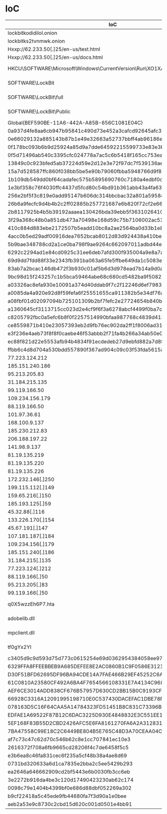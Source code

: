 # IoC

|IoC|Type|Description|
|---|---|---|
|lockbitkodidilol.onion|Domain||
|lockbitks2tvnmwk.onion|Domain||
|Hxxp://62.233.50[.]25/en-us/test.html|URL||
|Hxxp://62.233.50[.]25/en-us/docs.html|URL||
|HKCU\SOFTWARE\Microsoft\Windows\CurrentVersion\Run\XO1XADpO01|Registry Key||
|SOFTWARE\LockBit|Registry Key||
|SOFTWARE\LockBit\full|Registry Key||
|SOFTWARE\LockBit\Public|Registry Key||
|Global\{BEF590BE-11A6-442A-A85B-656C1081E04C}|Mutex||
|0a937d4fe8aa6cb947b95841c490d73e452a3cafcd92645afc353006786aba76|SHA256||
|0e66029132a885143b87b1e49e32663a52737bbff4ab96186e9e5e829aa2915f|SHA256||
|0f178bc093b6b9d25924a85d9a7dde64592215599733e83e3bbc6df219564335|SHA256||
|0f5d71496ab540c3395cfc024778a7ac5c6b5418f165cc753ea2b2befbd42d51|SHA256||
|13849c0c923bfed5ab37224d59e2d12e3e72f97dc7f539136ae09484cbe8e5e0|SHA256||
|15a7d528587ffc860f038bb5be5e90b79060fbba5948766d9f8aa46381ccde8a|SHA256||
|1b109db549dd0bf64cadafec575b5895690760c7180a4edbf0c5296766162f18|SHA256||
|1e3bf358c76f4030ffc4437d5fcd80c54bd91b361abb43a4fa6340e62d986770|SHA256||
|256e2bf5f3c819e0add95147b606dc314bbcbac32a801a59584f43a4575e25dc|SHA256||
|26b6a9fecfc9d4b4b2c2ff02885b257721687e6b820f72cf2e66c1cae2675739|SHA256||
|2b8117925b4b5b39192aaaea130426bda39ebb5f363102641003f2c2cb33b785|SHA256||
|3f29a368c48b0a851db473a70498e168d59c75b7106002ac533711ca5cfabf89|SHA256||
|410c884d883ebe2172507b5eadd10bc8a2ae2564ba0d33b1e84e5f3c22bd3677|SHA256||
|4acc0b5ed29adf00916dea7652bcab8012d83d924438a410bee32afbcdb995cc|SHA256||
|5b9bae348788cd2a1ce0ba798f9ae9264c662097011adbd44ecfab63a8c4ae28|SHA256||
|6292c2294ad1e84cd0925c31ee6deb7afd300f935004a9e8a7a43bf80034abae|SHA256||
|69d9dd7fdd88f33e2343fb391ba063a65fe5ffbe649da1c5083ec4a67c525997|SHA256||
|83ab7a2bcac146db472f3b930c01af5b6d3d978ead7b14a9d0ac16e1a76e9f9d|SHA256||
|9bc98d15f243257c1b5bca59464abe68c680cd5482ba9f5082201dde41a016cf|SHA256||
|a03326ac8efa930e10091a374d40ddab9f7c2f12246d6ef7983bad93256f1f3a|SHA256||
|a0085da4a920e92d8f59fefa6f25551655ca911382b5e34df76a9333ac8b7214|SHA256||
|a08fbf01d02097094b725101309b2bf7fefc2e27724654b840b87e091aa5c9b9|SHA256||
|a1360645cf3113715cc023d2e4cf9f6f3a6278abcf4499f0ba7cd76c82839eb0|SHA256||
|c8205792fbc0a5efc6b8f0f2257514990bfaa987768c4839d413dd10721e8871|SHA256||
|ce8559871b410e23057393eb2d9fb76ec902da2ff1f8006ad312c81852a41f6f|SHA256||
|e3f236e4aeb73f8f8f0caebe46f53abbb2f71fa4b266a34ab50e01933709e877|SHA256||
|ec88f821d22e5553afb94b4834f91ecdedeb27d9ebfd882a7d8f33b5f12ac38d|SHA256||
|ffbb6c4d8d704a530bdd557890f367ad904c09c03f53fda5615a7208a0ea3e4d|SHA256||
|77.223.124.212|IP||
|185.151.240.186|IP||
|95.213.205.83|IP||
|31.184.215.135|IP||
|99.119.166.50|IP||
|109.234.156.179|IP||
|88.119.166.50|IP||
|101.97.36.61|IP||
|168.100.9.137|IP||
|185.230.212.83|IP||
|206.188.197.22|IP||
|141.98.9.137|IP||
|81.19.135.219|IP||
|81.19.135.220|IP||
|81.19.135.226|IP||
|172.232.146[.]250|IP||
|199.115.112[.]149|IP||
|159.65.216[.]150|IP||
|185.193.125[.]59|IP||
|45.32.88[.]116|IP||
|133.226.170[.]154|IP||
|45.67.191[.]147|IP||
|107.181.187[.]184|IP||
|109.234.156[.]179|IP||
|185.151.240[.]186|IP||
|31.184.215[.]135|IP||
|77.223.124[.]212|IP||
|88.119.166[.]50|IP||
|95.213.205[.]83|IP||
|99.119.166[.]50|IP||
|q0X5wzzEh6P7.hta|File Name||
|adobelib.dll|File Name||
|mpclient.dll|File Name||
|tf0gYx2YI|File Name||
|c3405d9c9d593d75d773c0615254e69d0362954384058ee970a3ec0944519c37|SHA256|secretsdump.exe|
|6329FFA8FFEEBBEB9A685DEFEE8E2AC0860B1C9F0586E312170BA26285C591FC|SHA256|newcws.exe|
|D30F51BFD62695DF96BA94CDE14A7FAE466B29EF45252C6AD19D57B4A87FF44E|SHA256|mimidrv.sys|
|61C0810A23580CF492A6BA4F7654566108331E7A4134C968C2D6A05261B2D8A1|SHA256|mimikatz.exe|
|AEF6CE3014ADD838CF676B57957D630CD2BB15B0C9193CF349BCFFECDDBC3623|SHA256|mimilib.dll|
|66928C3316A12091995198710E0C537430DACEFAC1DBE78F12A331E1520142BD|SHA256|mimispool.dll|
|078163D5C16F64CAA5A14784323FD51451B8C831C73396B967B4E35E6879937B|SHA256|psexec.c|
|EDFAE1A69522F87B12C6DAC3225D930E4848832E3C551EE1E7D31736BF4525EF|SHA256|psexec.c|
|5EF168F83B55D2CBD2426AFC5E6FA8161270FA6A2A312831332DC472C95DFA42|SHA256|pskill.exe|
|7BA47558C99E18C2C6449BE804B5E765C48D3A70CEAA04C1E0FAE67FF1D7178D|SHA256|pskill.exe|
|af7c73c47c62d70c546b62c8e1cc707841ec10e3|SHA1||
|2616372f708a6fb9665cd28206f4c7de6458f5c5|SHA1||
|e3b6ea8c46fa831cec6f235a5cf48b38a4ae8d69|SHA1||
|0731bd320633a6d1ca7835e2bba2c5ee5429b293|SHA1||
|ea2646a646662909cd2bf5443e6b0030fb3cc6eb|SHA1||
|3e2272b916da4be3c120d17490423230ab62c174|SHA1||
|0098c79e1404b4399bf0e686d88dbf052269a302|SHA1||
|b9cf22418a5c45ede9fb44680fa7f3d90a1e0bee|SHA1||
|aeb2a53e9c8730c2cbd15d620c001d0501e4bb91|SHA1||